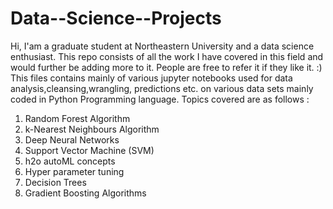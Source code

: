 # Data--Science--Projects
Hi, I'am a graduate student at Northeastern University and a data science enthusiast. This repo consists of all the work I have covered in this field and would further be adding more to it. People are free to refer it if they like it. :)
This files contains mainly of various jupyter notebooks used for data analysis,cleansing,wrangling, predictions etc. on various data sets mainly coded in Python Programming language.
Topics covered are as follows :
1. Random Forest Algorithm
2. k-Nearest Neighbours Algorithm
3. Deep Neural Networks 
4. Support Vector Machine (SVM)
5. h2o autoML concepts
6. Hyper parameter tuning
7. Decision Trees
8. Gradient Boosting Algorithms

